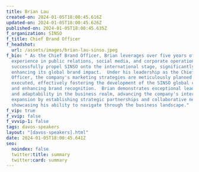 ```yaml
---
title: Brian Lau
created-on: 2024-01-05T18:00:45.616Z
updated-on: 2024-01-05T18:00:45.626Z
published-on: 2024-01-05T18:00:45.635Z
f_organization: SINSO
f_title: Chief Brand Officer
f_headshot:
  url: /assets/images/brian-lau-sinso.jpeg
f_bio: " As the Chief Brand Officer, Brian leverages over five years of
  experience in public relations, social media, and corporate operations to
  successfully propel SINSO onto the international stage, significantly
  enhancing its global brand impact.  Under his leadership as the Chief Brand
  Officer, the company's marketing strategies are meticulously planned and
  executed, effectively fostering the development of the SINSO global community
  and enhancing brand recognition.  Brian demonstrates exceptional leadership
  and adaptability in the business realm, advancing the company's international
  expansion by establishing strategic partnerships and collaborative networks,
  showcasing his ability to navigate through the business landscape."
f_vip: true
f_vvip: false
f_vvvip-1: false
tags: davos-speakers
layout: "[davos-speakers].html"
date: 2024-01-05T18:00:45.641Z
seo:
  noindex: false
  twitter:title: summary
  twitter:card: summary
---
```

